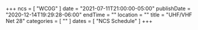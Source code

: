+++
ncs = [ "WC0G" ]
date = "2021-07-11T21:00:00-05:00"
publishDate = "2020-12-14T19:29:28-06:00"
endTime = ""
location = ""
title = "UHF/VHF Net 28"
categories = [ "" ]
dates = [ "NCS Schedule" ]
+++
